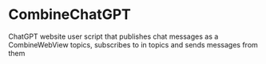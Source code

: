 # CombineChatGPT
ChatGPT website user script that publishes chat messages as a CombineWebView topics, subscribes to in topics and sends messages from them 

